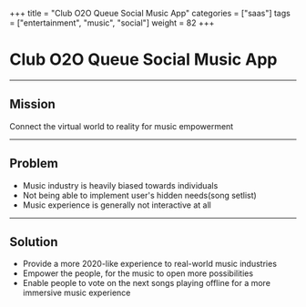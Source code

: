 +++
title = "Club O2O Queue Social Music App"
categories = ["saas"]
tags = ["entertainment", "music", "social"]
weight = 82
+++

# Club O2O Queue Social Music App

---

## Mission

Connect the virtual world to reality for music empowerment

---

## Problem

- Music industry is heavily biased towards individuals
- Not being able to implement user's hidden needs(song setlist)
- Music experience is generally not interactive at all

---

## Solution

- Provide a more 2020-like experience to real-world music industries
- Empower the people, for the music to open more possibilities
- Enable people to vote on the next songs playing offline for a more immersive music experience
